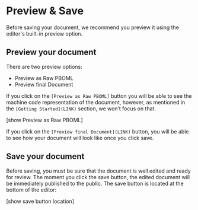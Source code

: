 # Preview & Save

Before saving your document, we recommend you preview it using the editor's built-in preview option.

## Preview your document

There are two preview options:

-	Preview as Raw PBOML
-	Preview final Document

If you click on the `[Preview as Raw PBOML]` button you will be able to see the machine code representation of the document, however, as mentioned in the `[Getting Started](LINK)` section, we won’t focus on that.

  [show Preview as Raw PBOML]

If you click on the `[Preview final Document](LINK)` button, you will be able to see how your document will look like once you click save.

## Save your document

Before saving, you must be sure that the document is well edited and ready for review. The moment you click the save button, the edited document will be immediately published to the public. The save button is located at the bottom of the editor:

  [show save button location]
